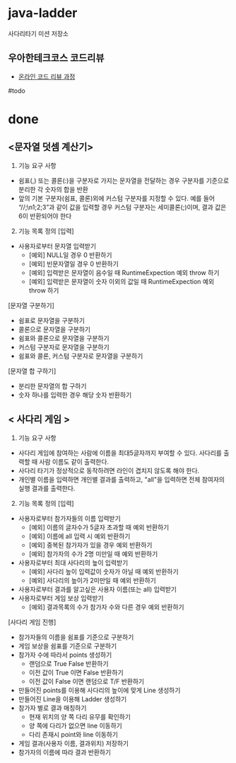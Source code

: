 # java-ladder
사다리타기 미션 저장소

## 우아한테크코스 코드리뷰
* [온라인 코드 리뷰 과정](https://github.com/woowacourse/woowacourse-docs/blob/master/maincourse/README.md)
    
#todo
   
# done
## <문자열 덧셈 계산기>
1. 기능 요구 사항
* 쉼표(,) 또는 콜론(:)을 구분자로 가지는 문자열을 전달하는 경우 구분자를 기준으로 분리한 각 숫자의 합을 반환
* 앞의 기본 구분자(쉼표, 콜론)외에 커스텀 구분자를 지정할 수 있다. 
 예를 들어 “//;\n1;2;3”과 같이 값을 입력할 경우 커스텀 구분자는 세미콜론(;)이며, 결과 값은 6이 반환되어야 한다

2. 기능 목록 정의
[입력]
* 사용자로부터 문자열 입력받기
    * [예외] NULL일 경우 0 반환하기
    * [예외] 빈문자열일 경우 0 반환하기
    * [예외] 입력받은 문자열이 음수일 때 RuntimeExpection 예외 throw 하기
    * [예외] 입력받은 문자열이 숫자 이외의 값일 때 RuntimeExpection 예외 throw 하기
    
[문자열 구분하기]
* 쉼표로 문자열을 구분하기
* 콜론으로 문자열을 구분하기
* 쉼표와 콜론으로 문자열을 구분하기
* 커스텀 구분자로 문자열을 구분하기
* 쉼표와 콜론, 커스텀 구분자로 문자열을 구분하기

[문자열 합 구하기]
* 분리한 문자열의 합 구하기
* 숫자 하나를 입력한 경우 해당 숫자 반환하기

## < 사다리 게임 >
1. 기능 요구 사항
* 사다리 게임에 참여하는 사람에 이름을 최대5글자까지 부여할 수 있다. 사다리를 출력할 때 사람 이름도 같이 출력한다.
* 사다리 타기가 정상적으로 동작하려면 라인이 겹치지 않도록 해야 한다.
* 개인별 이름을 입력하면 개인별 결과를 출력하고, "all"을 입력하면 전체 참여자의 실행 결과를 출력한다.

2. 기능 목록 정의
[입력]
* 사용자로부터 참가자들의 이름 입력받기
    * [예외] 이름의 글자수가 5글자 초과할 때 예외 반환하기
    * [예외] 이름에 all 입력 시 예외 반환하기
    * [예외] 중복된 참가자가 있을 경우 예외 반환하기
    * [예외] 참가자의 수가 2명 미만일 때 예외 반환하기
* 사용자로부터 최대 사다리의 높이 입력받기
    * [예외] 사다리 높이 입력값이 숫자가 아닐 때 예외 반환하기
    * [예외] 사다리의 높이가 2미만일 때 예외 반환하기 
* 사용자로부터 결과를 알고싶은 사용자 이름(또는 all) 입력받기 
* 사용자로부터 게임 보상 입력받기
    * [예외] 결과목록의 수가 참가자 수와 다른 경우 예외 반환하기
 
[사다리 게임 진행]
* 참가자들의 이름을 쉼표를 기준으로 구분하기
* 게임 보상을 쉼표를 기준으로 구분하기
* 참가자 수에 따라서 points 생성하기
    * 랜덤으로 True False 반환하기
    * 이전 값이 True 이면 False 반환하기
    * 이전 값이 False 이면 랜덤으로 T/F 반환하기
* 만들어진 points를 이용해 사다리의 높이에 맞게 Line 생성하기
* 만들어진 Line을 이용해 Ladder 생성하기
* 참가자 별로 결과 매칭하기
    * 현재 위치의 양 쪽 다리 유무를 확인하기
    * 양 쪽에 다리가 없으면 line 이동하기
    * 다리 존재시 point와 line 이동하기
* 게임 결과(사용자 이름, 결과위치) 저장하기
* 참가자의 이름에 따라 결과 반환하기
